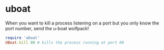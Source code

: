 uboat
=======

When you want to kill a process listening on a port but you only know the port number, send the u-boat wolfpack!

```ruby
require 'uboat'
UBoat.kill 80 # kills the process running at port 80
```

